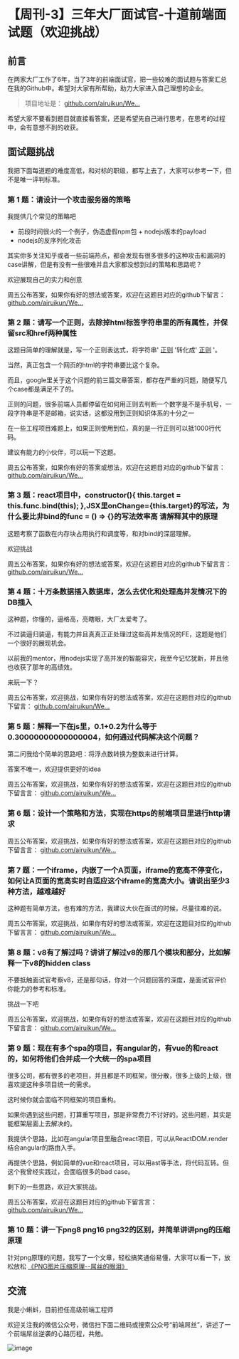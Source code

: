 # 【周刊-3】三年大厂面试官-十道前端面试题（欢迎挑战） #

## 前言 ##

在两家大厂工作了6年，当了3年的前端面试官，把一些较难的面试题与答案汇总在我的Github中。希望对大家有所帮助，助力大家进入自己理想的企业。

> 
> 
> 
> 项目地址是： [github.com/airuikun/We…](
> https://link.juejin.im?target=https%3A%2F%2Fgithub.com%2Fairuikun%2FWeekly-FE-Interview
> )
> 
> 

希望大家不要看到题目就直接看答案，还是希望先自己进行思考，在思考的过程中，会有意想不到的收获。

## 面试题挑战 ##

我把下面每道题的难度高低，和对标的职级，都写上去了，大家可以参考一下，但不是唯一评判标准。

### 第 1 题：请设计一个攻击服务器的策略 ###

我提供几个常见的策略吧

* 前段时间很火的一个例子，伪造虚假npm包 + nodejs版本的payload
* nodejs的反序列化攻击

其实你多关注知乎或者一些前端热点，都会发现有很多很多的这种攻击和漏洞的case讲解，但是有没有一些很难并且大家都没想到过的策略和思路呢？

欢迎展现自己的实力和创意

周五公布答案，如果你有好的想法或答案，欢迎在这题目对应的github下留言： [github.com/airuikun/We…]( https://link.juejin.im?target=https%3A%2F%2Fgithub.com%2Fairuikun%2FWeekly-FE-Interview%2Fissues%2F23 )

### 第 2 题：请写一个正则，去除掉html标签字符串里的所有属性，并保留src和href两种属性 ###

这题目简单的理解就是，写一个正则表达式，将字符串' [正则]( https://link.juejin.im?target=xx ) '转化成' [正则]( https://link.juejin.im?target=xx ) '。

当然，真正包含一个网页的html的字符串要比这个复杂。

而且，google里关于这个问题的前三篇文章答案，都存在严重的问题，随便写几个case都是满足不了的。

正则的问题，很多前端人员都停留在如何用正则去判断一个数字是不是手机号，一段字符串是不是邮箱，说实话，这都没用到正则知识体系的十分之一

在一些工程项目难题上，如果正则使用到位，真的是一行正则可以抵1000行代码。

建议有能力的小伙伴，可以玩一下这题。

周五公布答案，如果你有好的答案或想法，欢迎在这题目对应的github下留言： [github.com/airuikun/We…]( https://link.juejin.im?target=https%3A%2F%2Fgithub.com%2Fairuikun%2FWeekly-FE-Interview%2Fissues%2F24 )

### 第 3 题：react项目中，constructor(){ this.target = this.func.bind(this); },JSX里onChange={this.target}的写法，为什么要比非bind的func = () => {}的写法效率高 请解释其中的原理 ###

这题考察了函数在内存块占用执行和调度等，和对bind的深层理解。

欢迎挑战

周五公布答案，如果你有好的想法或答案，欢迎在这题目对应的github下留言言： [github.com/airuikun/We…]( https://link.juejin.im?target=https%3A%2F%2Fgithub.com%2Fairuikun%2FWeekly-FE-Interview%2Fissues%2F25 )

### 第 4 题：十万条数据插入数据库，怎么去优化和处理高并发情况下的DB插入 ###

这种题，你懂的，逼格高，亮瞎眼，大厂太爱考了。

不过装逼归装逼，有能力并且真真正正处理过这些高并发情况的FE，这题是他们一个很好的展现机会。

以前我的mentor，用nodejs实现了高并发的智能容灾，我至今记忆犹新，并且他也收获了那年的高绩效。

来玩一下？

周五公布答案，欢迎挑战，如果你有好的想法或答案，欢迎在这题目对应的github下留言： [github.com/airuikun/We…]( https://link.juejin.im?target=https%3A%2F%2Fgithub.com%2Fairuikun%2FWeekly-FE-Interview%2Fissues%2F26 )

### 第 5 题：解释一下在js里，0.1+0.2为什么等于0.30000000000000004，如何通过代码解决这个问题？ ###

第二问我给个简单的思路吧：将浮点数转换为整数来进行计算。

答案不唯一，欢迎提供更好的idea

周五公布答案，欢迎挑战，如果你有好的想法或答案，欢迎在这题目对应的github下留言言： [github.com/airuikun/We…]( https://link.juejin.im?target=https%3A%2F%2Fgithub.com%2Fairuikun%2FWeekly-FE-Interview%2Fissues%2F27 )

### 第 6 题：设计一个策略和方法，实现在https的前端项目里进行http请求 ###

周五公布答案，欢迎挑战，如果你有好的想法或答案，欢迎在这题目对应的github下留言言： [github.com/airuikun/We…]( https://link.juejin.im?target=https%3A%2F%2Fgithub.com%2Fairuikun%2FWeekly-FE-Interview%2Fissues%2F28 )

### 第 7 题：一个iframe，内嵌了一个A页面，iframe的宽高不停变化，如何让A页面的宽高实时自适应这个iframe的宽高大小。请说出至少3种方法，越难越好 ###

这种题有简单方法，也有难的方法，我建议大伙在面试的时候，尽量往难的说。

周五公布答案，欢迎挑战，如果你有好的想法或答案，欢迎在这题目对应的github下留言言： [github.com/airuikun/We…]( https://link.juejin.im?target=https%3A%2F%2Fgithub.com%2Fairuikun%2FWeekly-FE-Interview%2Fissues%2F29 )

### 第 8 题：v8有了解过吗？讲讲了解过v8的那几个模块和部分，比如解释一下v8的hidden class ###

不要抵触面试官考察v8，还是那句话，你对一个问题回答的深度，是面试官评价你能力的参考和标准。

挑战一下吧

周五公布答案，欢迎挑战，如果你有好的想法或答案，欢迎在这题目对应的github下留言言： [github.com/airuikun/We…]( https://link.juejin.im?target=https%3A%2F%2Fgithub.com%2Fairuikun%2FWeekly-FE-Interview%2Fissues%2F30 )

### 第 9 题：现在有多个spa的项目，有angular的，有vue的和react的，如何将他们合并成一个大统一的spa项目 ###

很多公司，都有很多的老项目，并且都是不同框架，很分散，很多上级的上级，很喜欢提这种多项目统一的需求。

这时候你就会面临不同框架的项目重构。

如果你遇到这些问题，打算重写项目，那是非常费力不讨好的。这些问题，其实是能框架层面上去解决的。

我提供个思路，比如在angular项目里融合react项目，可以从ReactDOM.render结合angular的路由入手。

再提供个思路，例如简单的vue和react项目，可以用ast等手法，将代码互转。但这个我曾经实践过，会面临很多的bad case。

剩下的一些思路，欢迎大家挑战。

周五公布答案，欢迎在这题目对应的github下留言言： [github.com/airuikun/We…]( https://link.juejin.im?target=https%3A%2F%2Fgithub.com%2Fairuikun%2FWeekly-FE-Interview%2Fissues%2F31 )

### 第 10 题：讲一下png8 png16 png32的区别，并简单讲讲png的压缩原理 ###

针对png原理的问题，我写了一个文章，轻松搞笑通俗易懂，大家可以看一下，放松放松 [《PNG图片压缩原理--屌丝的眼泪》]( https://link.juejin.im?target=https%3A%2F%2Fgithub.com%2Fairuikun%2Fblog%2Fissues%2F1 )

## 交流 ##

我是小蝌蚪，目前担任高级前端工程师

欢迎关注我的微信公众号，微信扫下面二维码或搜索公众号“前端屌丝”，讲述了一个前端屌丝逆袭的心路历程，共勉。

![image](https://user-gold-cdn.xitu.io/2019/5/13/16aacea90a1f7456?imageView2/0/w/1280/h/960/ignore-error/1)